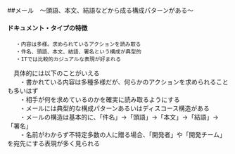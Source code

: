##メール　～頭語、本文、結語などから成る構成パターンがある～
#### ドキュメント・タイプの特徴
```
 　・内容は多様。求められているアクションを読み取る
 　・件名、頭語、本文、結語、署名という構成が典型的
 　・ITでは比較的カジュアルな表現が好まれる
```

　具体的には以下のことがいえる  
　　・書かれている内容は多種多様だが、何らかのアクションを求められることも多いはず  
　　・相手が何を求めているのかを確実に読み取るようにする  
　　・メールには典型的な構成パターンあるいはディスコース構造がある  
　　・メールの構造は基本的に、「件名」→「頭語」→「本文」→「結語」→「署名」  
　　・名前がわからず不特定多数の人に贈る場合、「開発者」や「開発チーム」を宛先にする表現が多く見られる
